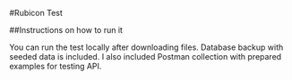 #Rubicon Test

##Instructions on how to run it 

You can run the test locally after downloading files. 
Database backup with seeded data is included. 
I also included Postman collection with prepared examples for testing API. 



